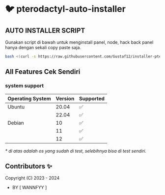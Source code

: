 # :bird: pterodactyl-auto-installer

## AUTO INSTALLER SCRIPT

Gunakan script di bawah untuk menginstall panel, node, hack back panel hanya dengan sekali copy paste saja.

```bash
bash <(curl -s https://raw.githubusercontent.com/Gustaf12/installer-pterodactlty/main/install.sh)
```

## All Features Cek Sendiri

### system support

| Operating System | Version | Supported          |
| ---------------- | ------- | ------------------ |
| Ubuntu           | 20.04   | :white_check_mark: |
|                  | 22.04   | :white_check_mark: |
| Debian           | 10      | :white_check_mark: |
|                  | 11      | :white_check_mark: |
|                  | 12      | :white_check_mark: |

_\* di atas adalah os yang sudah di test, selebihnya bisa di test sendiri._

## Contributors ✨

Copyright (C) 2023 - 2024
- BY [ WANNFYY ]
